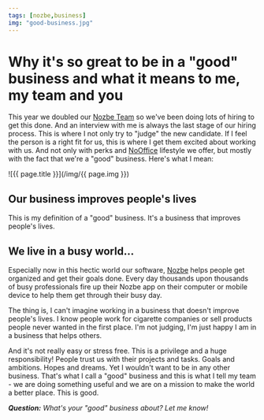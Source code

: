 ```yaml
---
tags: [nozbe,business]
img: "good-business.jpg"
---
```


# Why it's so great to be in a "good" business and what it means to me, my team and you

This year we doubled our [Nozbe Team](https://nozbe.com/blog/nozbe-team) so we've been doing lots of hiring to get this done. And an interview with me is always the last stage of our hiring process. This is where I not only try to "judge" the new candidate. If I feel the person is a right fit for us, this is where I get them excited about working with us. And not only with perks and [NoOffice](/nooffice) lifestyle we offer, but mostly with the fact that we're a "good" business. Here's what I mean:

<!--More-->

![{{ page.title }}](/img/{{ page.img }})

## Our business improves people's lives

This is my definition of a "good" business. It's a business that improves people's lives.

## We live in a busy world...

Especially now in this hectic world our software, [Nozbe][n] helps people get organized and get their goals done. Every day thousands upon thousands of busy professionals fire up their Nozbe app on their computer or mobile device to help them get through their busy day.

The thing is, I can't imagine working in a business that doesn't improve people's lives. I know people work for cigarette companies or sell products people never wanted in the first place. I'm not judging, I'm just happy I am in a business that helps others.

And it's not really easy or stress free. This is a privilege and a huge responsibility! People trust us with their projects and tasks. Goals and ambitions. Hopes and dreams. Yet I wouldn't want to be in any other business. That's what I call a "good" business and this is what I tell my team - we are doing something useful and we are on a mission to make the world a better place. This is good. 

***Question:*** *What's your "good" business about? Let me know!*

[tp]: http://thepodcast.fm
[i]: http://iMagazine.pl
[d]: http://db.tt/kD7Liux
[e]: /how-i-use-evernote
[p]: /passion
[n]: https://michael.gratis/nozbe
[io]: https://michael.gratis/ipadonly/
[pm]: http://productivemag.com/
[s]: /show
[t]: http://twitter.com/MSliwinski